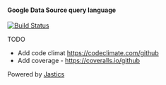 #### Google Data Source query language
[![Build Status](https://travis-ci.org/jastics/gds-query-language.svg?branch=master)](https://travis-ci.org/jastics/gds-query-language)

TODO
* Add code climat https://codeclimate.com/github
* Add coverage - https://coveralls.io/github

Powered by [Jastics](www.jastics.com)
